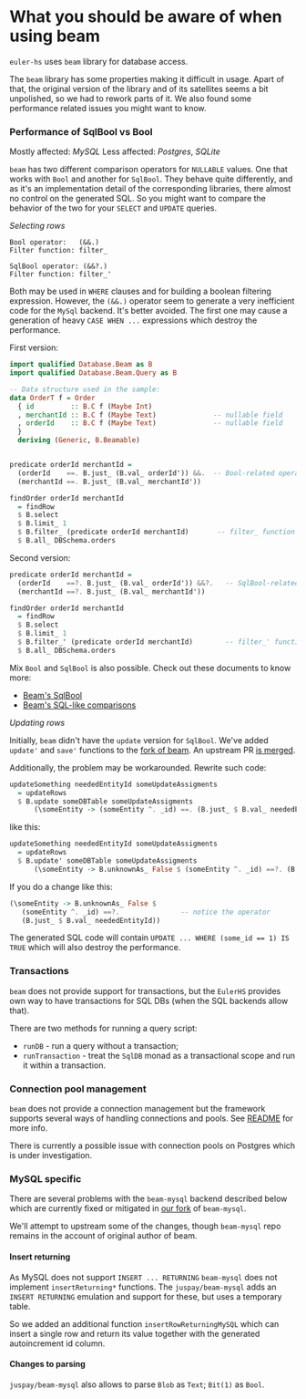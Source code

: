 # What you should be aware of when using beam

`euler-hs` uses `beam` library for database access.

The `beam` library has some properties making it difficult in usage. Apart of that, the original version of the library and of its satellites seems a bit unpolished, so we had to rework parts of it. We also found some performance related issues you might want to know.

### Performance of SqlBool vs Bool

Mostly affected: *MySQL*
Less affected: *Postgres*, *SQLite*

`beam` has two different comparison operators for `NULLABLE` values. One that works with `Bool` and another for `SqlBool`. They behave quite differently, and as it's an implementation detail of the corresponding libraries, there almost no control on the generated SQL. So you might want to compare the behavior of the two for your `SELECT` and `UPDATE` queries.

*Selecting rows*

```
Bool operator:   (&&.)
Filter function: filter_

SqlBool operator: (&&?.)
Filter function: filter_'
```

Both may be used in `WHERE` clauses and for building a boolean filtering expression. However, the `(&&.)` operator seem to generate a very inefficient code for the `MySql` backend. It's better avoided. The first one may cause a generation of heavy `CASE WHEN ...` expressions which destroy the performance.

First version:

```haskell
import qualified Database.Beam as B
import qualified Database.Beam.Query as B

-- Data structure used in the sample:
data OrderT f = Order
  { id         :: B.C f (Maybe Int)
  , merchantId :: B.C f (Maybe Text)              -- nullable field
  , orderId    :: B.C f (Maybe Text)              -- nullable field
  }
  deriving (Generic, B.Beamable)


predicate orderId merchantId =
  (orderId    ==. B.just_ (B.val_ orderId')) &&.  -- Bool-related operator
  (merchantId ==. B.just_ (B.val_ merchantId'))

findOrder orderId merchantId
  = findRow
  $ B.select
  $ B.limit_ 1
  $ B.filter_ (predicate orderId merchantId)       -- filter_ function
  $ B.all_ DBSchema.orders
```

Second version:

```haskell
predicate orderId merchantId =
  (orderId    ==?. B.just_ (B.val_ orderId')) &&?.   -- SqlBool-related operator
  (merchantId ==?. B.just_ (B.val_ merchantId'))

findOrder orderId merchantId
  = findRow
  $ B.select
  $ B.limit_ 1
  $ B.filter_' (predicate orderId merchantId)        -- filter_' function
  $ B.all_ DBSchema.orders
```

Mix `Bool` and `SqlBool` is also possible. Check out these documents to know more:

* [Beam's SqlBool](https://hackage.haskell.org/package/beam-core-0.8.0.0/docs/Database-Beam-Query.html#t:SqlBool)
* [Beam's SQL-like comparisons](https://github.com/haskell-beam/beam/blob/master/docs/user-guide/expressions.md#sql-like-comparisons)

*Updating rows*

Initially, `beam` didn't have the `update` version for `SqlBool`.
We've added `update'` and `save'` functions to the [fork of beam](https://github.com/juspay/beam/tree/upstream-master). An upstream PR [is merged](https://github.com/haskell-beam/beam/pull/464).

Additionally, the problem may be workarounded. Rewrite such code:

```haskell
updateSomething neededEntityId someUpdateAssigments
  = updateRows
  $ B.update someDBTable someUpdateAssigments
      (\someEntity -> (someEntity ^. _id) ==. (B.just_ $ B.val_ neededEntityId))
```

like this:

```haskell
updateSomething neededEntityId someUpdateAssigments
  = updateRows
  $ B.update' someDBTable someUpdateAssigments
      (\someEntity -> B.unknownAs_ False $ (someEntity ^. _id) ==?. (B.just_ $ B.val_ neededEntityId))
```

If you do a change like this:

```haskell
(\someEntity -> B.unknownAs_ False $
   (someEntity ^. _id) ==?.               -- notice the operator
   (B.just_ $ B.val_ neededEntityId))
```

The generated SQL code will contain `UPDATE ... WHERE (some_id == 1) IS TRUE` which will also destroy the performance.

### Transactions

`beam` does not provide support for transactions, but the `EulerHS` provides own way to have transactions for SQL DBs (when the SQL backends allow that).

There are two methods for running a query script:
- `runDB`          - run a query without a transaction;
- `runTransaction` - treat the `SqlDB` monad as a transactional scope and run it within a transaction.

### Connection pool management

`beam` does not provide a connection management but the framework supports several ways of handling connections and pools. See [README](./README.md) for more info.

There is currently a possible issue with connection pools on Postgres which is under investigation.

### MySQL specific

There are several problems with the `beam-mysql` backend described below which are currently fixed or mitigated in [our fork](https://github.com/juspay/beam-mysql) of `beam-mysql`.

We'll attempt to upstream some of the changes, though `beam-mysql` repo remains in the account of original author of beam.

#### Insert returning

As MySQL does not support `INSERT ... RETURNING` `beam-mysql` does not implement `insertReturning*` functions.
The `juspay/beam-mysql` adds an `INSERT RETURNING` emulation and support for these, but uses a temporary table.

So we added an additional function `insertRowReturningMySQL` which can insert a single row and return its value together with the generated autoincrement id column.

#### Changes to parsing

`juspay/beam-mysql` also allows to parse `Blob` as `Text`; `Bit(1)` as `Bool`.
